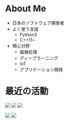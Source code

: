 # About Me
- 日本のソフトウェア開発者
- よく使う言語
    - Python3
    - C++11~
- 関心分野
    - 画像処理
    - ディープラーニング
    - IoT
    - アプリケーション開発

# 最近の活動

[![](https://github-profile-summary-cards.vercel.app/api/cards/profile-details?username=ksato-dev&theme=github_dark)](https://github.com/vn7n24fzkq/github-profile-summary-cards)
[![](https://github-profile-summary-cards.vercel.app/api/cards/repos-per-language?username=ksato-dev&theme=github_dark)](https://github.com/vn7n24fzkq/github-profile-summary-cards) [![](https://github-profile-summary-cards.vercel.app/api/cards/most-commit-language?username=ksato-dev&theme=github_dark) ](https://github.com/vn7n24fzkq/github-profile-summary-cards) 

[![](https://github-profile-summary-cards.vercel.app/api/cards/stats?username=ksato-dev&theme=github_dark)](https://github.com/vn7n24fzkq/github-profile-summary-cards) [![](https://github-profile-summary-cards.vercel.app/api/cards/productive-time?username=ksato-dev&theme=github_dark)](https://github.com/vn7n24fzkq/github-profile-summary-cards)
